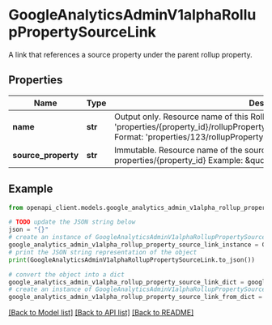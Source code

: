 # GoogleAnalyticsAdminV1alphaRollupPropertySourceLink

A link that references a source property under the parent rollup property.

## Properties

Name | Type | Description | Notes
------------ | ------------- | ------------- | -------------
**name** | **str** | Output only. Resource name of this RollupPropertySourceLink. Format: &#39;properties/{property_id}/rollupPropertySourceLinks/{rollup_property_source_link}&#39; Format: &#39;properties/123/rollupPropertySourceLinks/456&#39; | [optional] [readonly] 
**source_property** | **str** | Immutable. Resource name of the source property. Format: properties/{property_id} Example: \&quot;properties/789\&quot; | [optional] 

## Example

```python
from openapi_client.models.google_analytics_admin_v1alpha_rollup_property_source_link import GoogleAnalyticsAdminV1alphaRollupPropertySourceLink

# TODO update the JSON string below
json = "{}"
# create an instance of GoogleAnalyticsAdminV1alphaRollupPropertySourceLink from a JSON string
google_analytics_admin_v1alpha_rollup_property_source_link_instance = GoogleAnalyticsAdminV1alphaRollupPropertySourceLink.from_json(json)
# print the JSON string representation of the object
print(GoogleAnalyticsAdminV1alphaRollupPropertySourceLink.to_json())

# convert the object into a dict
google_analytics_admin_v1alpha_rollup_property_source_link_dict = google_analytics_admin_v1alpha_rollup_property_source_link_instance.to_dict()
# create an instance of GoogleAnalyticsAdminV1alphaRollupPropertySourceLink from a dict
google_analytics_admin_v1alpha_rollup_property_source_link_from_dict = GoogleAnalyticsAdminV1alphaRollupPropertySourceLink.from_dict(google_analytics_admin_v1alpha_rollup_property_source_link_dict)
```
[[Back to Model list]](../README.md#documentation-for-models) [[Back to API list]](../README.md#documentation-for-api-endpoints) [[Back to README]](../README.md)


